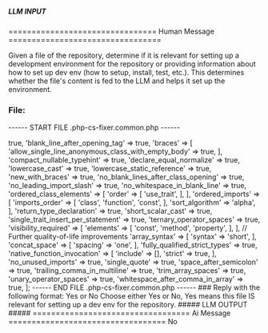 ##### LLM INPUT #####
================================ Human Message =================================

Given a file of the repository, determine if it is relevant for setting up a development environment for the repository or providing information about how to set up dev env (how to setup, install, test, etc.). This determines whether the file's content is fed to the LLM and helps it set up the environment.

### File:
------ START FILE .php-cs-fixer.common.php ------
<?php

// Share common rules between non-test and test files
return [
    '@PSR12' => true,
    'blank_line_after_opening_tag' => true,
    'braces' => [
        'allow_single_line_anonymous_class_with_empty_body' => true,
    ],
    'compact_nullable_typehint' => true,
    'declare_equal_normalize' => true,
    'lowercase_cast' => true,
    'lowercase_static_reference' => true,
    'new_with_braces' => true,
    'no_blank_lines_after_class_opening' => true,
    'no_leading_import_slash' => true,
    'no_whitespace_in_blank_line' => true,
    'ordered_class_elements' => [
        'order' => [
            'use_trait',
        ],
    ],
    'ordered_imports' => [
        'imports_order' => [
            'class',
            'function',
            'const',
        ],
        'sort_algorithm' => 'alpha',
    ],
    'return_type_declaration' => true,
    'short_scalar_cast' => true,
    'single_trait_insert_per_statement' => true,
    'ternary_operator_spaces' => true,
    'visibility_required' => [
        'elements' => [
            'const',
            'method',
            'property',
        ],
    ],

    // Further quality-of-life improvements
    'array_syntax' => [
        'syntax' => 'short',
    ],
    'concat_space' => [
        'spacing' => 'one',
    ],
    'fully_qualified_strict_types' => true,
    'native_function_invocation' => [
        'include' => [],
        'strict' => true,
    ],
    'no_unused_imports' => true,
    'single_quote' => true,
    'space_after_semicolon' => true,
    'trailing_comma_in_multiline' => true,
    'trim_array_spaces' => true,
    'unary_operator_spaces' => true,
    'whitespace_after_comma_in_array' => true,
];

------ END FILE .php-cs-fixer.common.php ------

### Reply with the following format:

<rel>Yes</rel>

or

<rel>No</rel>

Choose either Yes or No, Yes means this file IS relevant for setting up a dev env for the repository.

##### LLM OUTPUT #####
================================== Ai Message ==================================

<rel>No</rel>